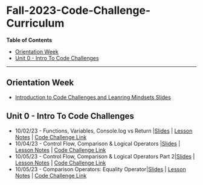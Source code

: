 # Fall-2023-Code-Challenge-Curriculum

**Table of Contents**

- [Orientation Week](#orientation-week)
- [Unit 0 - Intro To Code Challenges](#unit-0---intro-to-code-challenges)

 ---

 ## Orientation Week
- [Introduction to Code Challenges and Leanring Mindsets Slides](https://docs.google.com/presentation/d/1oT53rdqilarTaa7XlzZ95wJcGQSv4aPUxZMwByTfe5A/edit?usp=sharing)



## Unit 0 - Intro To Code Challenges 
- 10/02/23 - Functions, Variables, Console.log vs Return |[Slides](https://docs.google.com/presentation/d/1k71Aie6GQDiqczaCMh6xzJ_8PijtgT1REm9nhBBnYIM/edit?usp=sharing) | [Lesson Notes](./cc-unit-0/cc-00-console-return.md) | [Code Challenge Link](https://classroom.github.com/a/koI7e1hp)
- 10/04/23 - Control Flow, Comparison & Logical Operators |[Slides](https://docs.google.com/presentation/d/10ze2Z3nwkmNrBNhZgYqgilKJCJNAzkkcgbZzEczsQBc/edit?usp=sharing) | [Lesson Notes](./cc-unit-0/10-04-cc-01-control-flow.md) | [Code Challenge Link](https://classroom.github.com/a/IUvTfLaT)
- 10/05/23 - Control Flow, Comparison & Logical Operators Part 2|[Slides](https://docs.google.com/presentation/d/10ze2Z3nwkmNrBNhZgYqgilKJCJNAzkkcgbZzEczsQBc/edit?usp=sharing) | [Lesson Notes](./cc-unit-0/10-04-cc-01-control-flow.md) | [Code Challenge Link](https://classroom.github.com/a/oyW8RDL8)
- 10/05/23 - Comparison Operators: Equality Operator|[Slides](https://docs.google.com/presentation/d/1zhex1wgqlO6OtKHJ7JhYkGpfbV_7VBZAYm3Nqvm_aYU/edit?usp=sharing) | [Lesson Notes](./cc-unit-0/10-04-cc-01-control-flow.md) | [Code Challenge Link](https://classroom.github.com/a/Pvrfe-D5)
